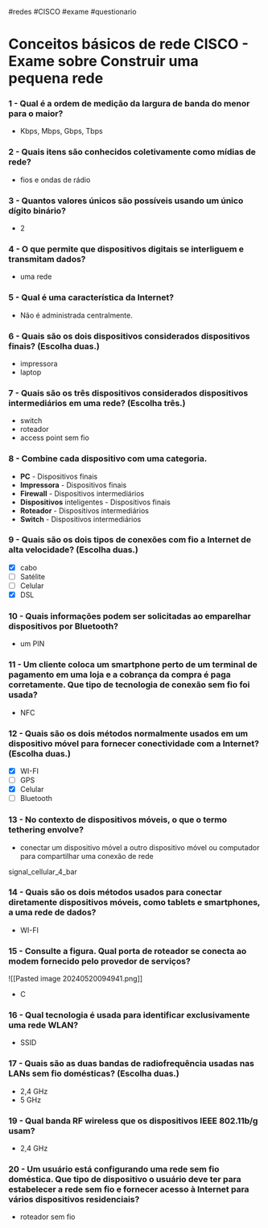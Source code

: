 #redes #CISCO #exame #questionario 
# Conceitos básicos de rede CISCO - Exame sobre Construir uma pequena rede

### 1 - Qual é a ordem de medição da largura de banda do menor para o maior?

- Kbps, Mbps, Gbps, Tbps

### 2 - Quais itens são conhecidos coletivamente como mídias de rede?

- fios e ondas de rádio

### 3 - Quantos valores únicos são possíveis usando um único dígito binário?

- 2

### 4 - O que permite que dispositivos digitais se interliguem e transmitam dados?

- uma rede

### 5 - Qual é uma característica da Internet?

- Não é administrada centralmente.

### 6 - Quais são os dois dispositivos considerados dispositivos finais? (Escolha duas.)

- impressora
- laptop

### 7 - Quais são os três dispositivos considerados dispositivos intermediários em uma rede? (Escolha três.)

- switch
- roteador
- access point sem fio

### 8 - Combine cada dispositivo com uma categoria.

- **PC** - Dispositivos finais
- **Impressora** - Dispositivos finais
- **Firewall** - Dispositivos intermediários
- **Dispositivos** inteligentes - Dispositivos finais
- **Roteador** - Dispositivos intermediários
- **Switch** - Dispositivos intermediários

### 9 - Quais são os dois tipos de conexões com fio a Internet de alta velocidade? (Escolha duas.)

- [x] cabo
- [ ] Satélite
- [ ] Celular
- [x] DSL

### 10 - Quais informações podem ser solicitadas ao emparelhar dispositivos por Bluetooth?

- um PIN

### 11 - Um cliente coloca um smartphone perto de um terminal de pagamento em uma loja e a cobrança da compra é paga corretamente. Que tipo de tecnologia de conexão sem fio foi usada?

- NFC

### 12 - Quais são os dois métodos normalmente usados em um dispositivo móvel para fornecer conectividade com a Internet? (Escolha duas.)

- [x] WI-FI
- [ ] GPS
- [x] Celular
- [ ] Bluetooth

### 13 - No contexto de dispositivos móveis, o que o termo tethering envolve?

- conectar um dispositivo móvel a outro dispositivo móvel ou computador para compartilhar uma conexão de rede

signal_cellular_4_bar

### 14 - Quais são os dois métodos usados para conectar diretamente dispositivos móveis, como tablets e smartphones, a uma rede de dados?

- WI-FI

### 15 - Consulte a figura. Qual porta de roteador se conecta ao modem fornecido pelo provedor de serviços?

![[Pasted image 20240520094941.png]]

- C

### 16 - Qual tecnologia é usada para identificar exclusivamente uma rede WLAN?

- SSID

### 17 - Quais são as duas bandas de radiofrequência usadas nas LANs sem fio domésticas? (Escolha duas.)

- 2,4 GHz
- 5 GHz

### 19 - Qual banda RF wireless que os dispositivos IEEE 802.11b/g usam?

- 2,4 GHz

### 20 - Um usuário está configurando uma rede sem fio doméstica. Que tipo de dispositivo o usuário deve ter para estabelecer a rede sem fio e fornecer acesso à Internet para vários dispositivos residenciais?

- roteador sem fio



